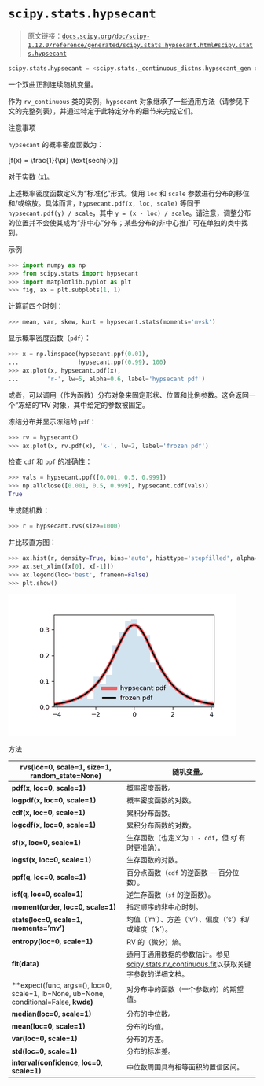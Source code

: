 # `scipy.stats.hypsecant`

> 原文链接：[`docs.scipy.org/doc/scipy-1.12.0/reference/generated/scipy.stats.hypsecant.html#scipy.stats.hypsecant`](https://docs.scipy.org/doc/scipy-1.12.0/reference/generated/scipy.stats.hypsecant.html#scipy.stats.hypsecant)

```py
scipy.stats.hypsecant = <scipy.stats._continuous_distns.hypsecant_gen object>
```

一个双曲正割连续随机变量。

作为 `rv_continuous` 类的实例，`hypsecant` 对象继承了一些通用方法（请参见下文的完整列表），并通过特定于此特定分布的细节来完成它们。

注意事项

`hypsecant` 的概率密度函数为：

\[f(x) = \frac{1}{\pi} \text{sech}(x)\]

对于实数 \(x\)。

上述概率密度函数定义为“标准化”形式。使用 `loc` 和 `scale` 参数进行分布的移位和/或缩放。具体而言，`hypsecant.pdf(x, loc, scale)` 等同于 `hypsecant.pdf(y) / scale`，其中 `y = (x - loc) / scale`。请注意，调整分布的位置并不会使其成为“非中心”分布；某些分布的非中心推广可在单独的类中找到。

示例

```py
>>> import numpy as np
>>> from scipy.stats import hypsecant
>>> import matplotlib.pyplot as plt
>>> fig, ax = plt.subplots(1, 1) 
```

计算前四个时刻：

```py
>>> mean, var, skew, kurt = hypsecant.stats(moments='mvsk') 
```

显示概率密度函数（`pdf`）：

```py
>>> x = np.linspace(hypsecant.ppf(0.01),
...                 hypsecant.ppf(0.99), 100)
>>> ax.plot(x, hypsecant.pdf(x),
...        'r-', lw=5, alpha=0.6, label='hypsecant pdf') 
```

或者，可以调用（作为函数）分布对象来固定形状、位置和比例参数。这会返回一个“冻结的”RV 对象，其中给定的参数被固定。

冻结分布并显示冻结的 `pdf`：

```py
>>> rv = hypsecant()
>>> ax.plot(x, rv.pdf(x), 'k-', lw=2, label='frozen pdf') 
```

检查 `cdf` 和 `ppf` 的准确性：

```py
>>> vals = hypsecant.ppf([0.001, 0.5, 0.999])
>>> np.allclose([0.001, 0.5, 0.999], hypsecant.cdf(vals))
True 
```

生成随机数：

```py
>>> r = hypsecant.rvs(size=1000) 
```

并比较直方图：

```py
>>> ax.hist(r, density=True, bins='auto', histtype='stepfilled', alpha=0.2)
>>> ax.set_xlim([x[0], x[-1]])
>>> ax.legend(loc='best', frameon=False)
>>> plt.show() 
```

![../../_images/scipy-stats-hypsecant-1.png](img/eb8868baf4866286d505619c46e6c2a3.png)

方法

| **rvs(loc=0, scale=1, size=1, random_state=None)** | 随机变量。 |
| --- | --- |
| **pdf(x, loc=0, scale=1)** | 概率密度函数。 |
| **logpdf(x, loc=0, scale=1)** | 概率密度函数的对数。 |
| **cdf(x, loc=0, scale=1)** | 累积分布函数。 |
| **logcdf(x, loc=0, scale=1)** | 累积分布函数的对数。 |
| **sf(x, loc=0, scale=1)** | 生存函数（也定义为 `1 - cdf`，但 *sf* 有时更准确）。 |
| **logsf(x, loc=0, scale=1)** | 生存函数的对数。 |
| **ppf(q, loc=0, scale=1)** | 百分点函数（`cdf` 的逆函数 — 百分位数）。 |
| **isf(q, loc=0, scale=1)** | 逆生存函数（`sf` 的逆函数）。 |
| **moment(order, loc=0, scale=1)** | 指定顺序的非中心时刻。 |
| **stats(loc=0, scale=1, moments=’mv’)** | 均值（‘m’）、方差（‘v’）、偏度（‘s’）和/或峰度（‘k’）。 |
| **entropy(loc=0, scale=1)** | RV 的（微分）熵。 |
| **fit(data)** | 适用于通用数据的参数估计。参见[scipy.stats.rv_continuous.fit](https://docs.scipy.org/doc/scipy/reference/generated/scipy.stats.rv_continuous.fit.html#scipy.stats.rv_continuous.fit)以获取关键字参数的详细文档。 |
| **expect(func, args=(), loc=0, scale=1, lb=None, ub=None, conditional=False, **kwds)** | 对分布中的函数（一个参数的）的期望值。 |
| **median(loc=0, scale=1)** | 分布的中位数。 |
| **mean(loc=0, scale=1)** | 分布的均值。 |
| **var(loc=0, scale=1)** | 分布的方差。 |
| **std(loc=0, scale=1)** | 分布的标准差。 |
| **interval(confidence, loc=0, scale=1)** | 中位数周围具有相等面积的置信区间。 |
